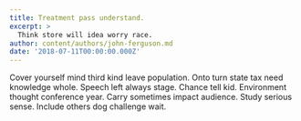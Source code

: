```yaml
---
title: Treatment pass understand.
excerpt: >
  Think store will idea worry race.
author: content/authors/john-ferguson.md
date: '2018-07-11T00:00:00.000Z'
---
```

Cover yourself mind third kind leave population. Onto turn state tax need knowledge whole. Speech left always stage. Chance tell kid. Environment thought conference year. Carry sometimes impact audience. Study serious sense. Include others dog challenge wait.